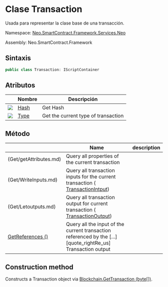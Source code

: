 # Clase Transaction

Usada para representar la clase base de una transacción.

Namespace: [Neo.SmartContract.Framework.Services.Neo](../Neo.md)

Assembly: Neo.SmartContract.Framework

## Sintaxis

```c#
public class Transaction: IScriptContainer
```

## Atributos

| | Nombre | Descripción |
| ---------------------------------------- | --------------------------- | ------------ |
| ![](https://i-msdn.sec.s-msft.com/dynimg/IC74937.jpeg) | [Hash](Transaction/Hash.md) | Get Hash |
| ![](https://i-msdn.sec.s-msft.com/dynimg/IC74937.jpeg) | [Type](Transaction/Type.md) | Get the current type of transaction    |

## Método 

| | Name | description |
| ---------------------------------------- | ---------------------------------------- | ---------------------------------------- |
(Get/getAttributes.md) | Query all properties of the current transaction |
(Get/WriteInputs.md) | Query all transaction inputs for the current transaction ([ TransactionIntput](TransactionInput.md)) |
(Get/Letoutputs.md) | Query all transaction output for current transaction ([ TransactionOutput](TransactionOutput.md)) |
[GetReferences ()](Transaction/GetReferences.md) | Query all the input of the current transaction referenced by the [...] [quote_rightRe_us] Transaction output

## Construction method

Constructs a Transaction object via [Blockchain.GetTransaction (byte[])](Blockchain/GetTransaction.md).
